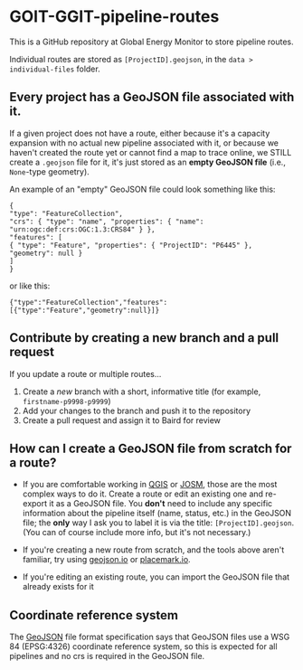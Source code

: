 # GOIT-GGIT-pipeline-routes
This is a GitHub repository at Global Energy Monitor to store pipeline routes.

Individual routes are stored as `[ProjectID].geojson`, in the `data > individual-files` folder.

## Every project has a GeoJSON file associated with it.
If a given project does not have a route, either because it's a capacity expansion with no actual new pipeline associated with it, or because we haven't created the route yet or cannot find a map to trace online, we STILL create a `.geojson` file for it, it's just stored as an **empty GeoJSON file** (i.e., `None`-type geometry).

An example of an "empty" GeoJSON file could look something like this:
```
{
"type": "FeatureCollection",
"crs": { "type": "name", "properties": { "name": "urn:ogc:def:crs:OGC:1.3:CRS84" } },
"features": [
{ "type": "Feature", "properties": { "ProjectID": "P6445" }, "geometry": null }
]
}
```
or like this:
```
{"type":"FeatureCollection","features":[{"type":"Feature","geometry":null}]}
```

## Contribute by creating a new branch and a pull request

If you update a route or multiple routes...
1. Create a _new_ branch with a short, informative title (for example, `firstname-p9998-p9999`)
2. Add your changes to the branch and push it to the repository
3. Create a pull request and assign it to Baird for review

## How can I create a GeoJSON file from scratch for a route?

* If you are comfortable working in [QGIS](https://www.qgis.org/en/site/) or [JOSM](https://josm.openstreetmap.de/), those are the most complex ways to do it. Create a route or edit an existing one and re-export it as a GeoJSON file. You __don't__ need to include any specific information about the pipeline itself (name, status, etc.) in the GeoJSON file; the __only__ way I ask you to label it is via the title: `[ProjectID].geojson`. (You can of course include more info, but it's not necessary.)

* If you're creating a new route from scratch, and the tools above aren't familiar, try using [geojson.io](https://geojson.io/) or [placemark.io](https://play.placemark.io/).

* If you're editing an existing route, you can import the GeoJSON file that already exists for it

## Coordinate reference system

The [GeoJSON](https://geojson.org/) file format specification says that GeoJSON files use a WSG 84 (EPSG:4326) coordinate reference system, so this is expected for all pipelines and no crs is required in the GeoJSON file.

